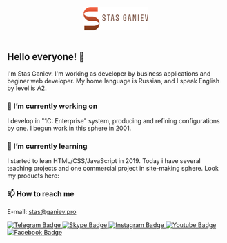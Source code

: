 <div id="header" align="center">
  <img src="logofull_300_108.png" width="150" height="54"/>
</div>

<img src="https://komarev.com/ghpvc/?username=stasganiev&style=flat&color=ed5c3c" alt=""/>

## Hello everyone! 👋

I'm Stas Ganiev. I'm working as developer by business applications and beginer web developer.
My home language is Russian, and I speak English by level is A2.

### 🔭 I’m currently working on

I develop in "1C: Enterprise" system, producing and refining configurations by one. I begun work in this sphere in 2001.

### 🌱 I’m currently learning

I started to lean HTML/CSS/JavaScript in 2019. Today i have several teaching projects and one commercial project in site-making sphere.
Look my products here:

### 📫 How to reach me

E-mail: stas@ganiev.pro

<div id="badges">
  <a href="https://t.me/stas_ganiev">
    <img src="https://img.shields.io/badge/telegram-0051ff?style=flat&logo=telegram&logoColor=white" alt="Telegram Badge"/>
  </a>
  <a href="skype:gst_benony">
    <img src="https://img.shields.io/badge/skype-2b68ea?style=flat&logo=skype&logoColor=white" alt="Skype Badge"/>
  </a>
  <a href="https://www.instagram.com/stas_ganiev/">
    <img src="https://img.shields.io/badge/instagram-ea3232?style=flat&logo=instagram&logoColor=white" alt="Instagram Badge"/>
  </a>
  <a href="https://www.youtube.com/channel/UCiwGR9bwfIc0RM6ft_ZjH9Q?view_as=subscriber">
    <img src="https://img.shields.io/badge/YouTube-red?style=flat&logo=youtube&logoColor=white" alt="Youtube Badge"/>
  </a>
  <a href="https://www.facebook.com/stanislav.ganiev">
    <img src="https://img.shields.io/badge/facebook-0d41b3?style=flat&logo=facebook&logoColor=white" alt="Facebook Badge"/>
  </a>

</div>
